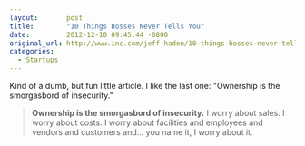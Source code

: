 ```yaml
---
layout:       post
title:        "10 Things Bosses Never Tells You"
date:         2012-12-10 09:45:44 -0800
original_url: http://www.inc.com/jeff-haden/10-things-bosses-never-tell-employees.html
categories:
  - Startups
---
```


Kind of a dumb, but fun little article. I like the last one: "Ownership is the smorgasbord of insecurity."

 >  __Ownership is the smorgasbord of insecurity.__ I worry about sales. I worry about costs. I worry about facilities and employees and vendors and customers and… you name it, I worry about it.

